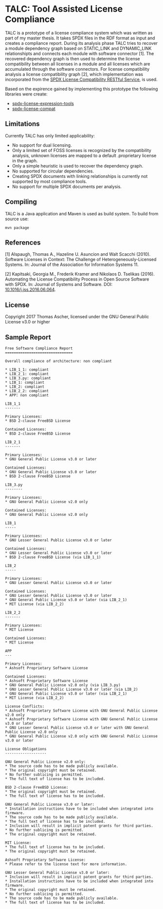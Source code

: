 # TALC: Tool Assisted License Compliance

TALC is a prototype of a license compliance system which was written as part of my master thesis. It takes SPDX files in the RDF format as input and creates a compliance report. During its analysis phase TALC tries to recover a module dependency graph based on STATIC_LINK and DYNAMIC_LINK relationshipts and connects each module with software connector [1]. The recovered dependency graph is then used to determine the license compatibility between all licenses in a module and all licenses which are accumulated through the software connectors. For license compatibility analysis a license compatibility graph [2], which implementation was incorporated from the 
[SPDX License Compatibility RESTful Service](https://github.com/dpasch01/spdx-compat-tools), is used.

Based on the expirence gained by implementing this prototype the following libraries were create:
- [spdx-license-expression-tools](https://github.com/aschet/spdx-license-expression-tools)
- [spdx-license-compat](https://github.com/aschet/spdx-license-compat)

## Limitations

Currently TALC has only limited applicability:
- No support for dual licensing.
- Only a limited set of FOSS licenses is recognized by the compatibility analysis, unknown licenses are mapped to a default .proprietary license in the graph.
- Only a simple heuristic is used to recover the dependency graph.
- No supported for circular dependencies.
- Creating SPDX documents with linking relationships is currently not supported by most compliance tools.
- No support for multiple SPDX documents per analysis.

## Compiling

TALC is a Java application and Maven is used as build system. To build from source use:

```
mvn package
```

## References

[1] Alspaugh, Thomas A., Hazeline U. Asuncion and Walt Scacchi (2010). Software Licenses in Context: The Challenge of Heterogeneously-Licensed Systems. In: Journal of the Association for Information Systems 11.

[2] Kapitsaki, Georgia M., Frederik Kramer and Nikolaos D. Tselikas (2016). Automating the License Compatibility Process in Open Source Software with SPDX. In: Journal of Systems and Software. DOI: [10.1016/j.jss.2016.06.064](http://dx.doi.org/10.1016/j.jss.2016.06.064).

## License

Copyright 2017 Thomas Ascher, licensed under the GNU General Public License v3.0 or higher

## Sample Report

```
Free Software Compliance Report
===============================

Overall compliance of architecture: non compliant

* LIB_1_1: compliant
* LIB_2_1: compliant
* LIB_3.py: compliant
* LIB_1: compliant
* LIB_2: compliant
* LIB_2_2: compliant
* APP: non compliant

LIB_1_1
-------

Primary Licenses:
* BSD 2-clause FreeBSD License

Contained Licenses:
* BSD 2-clause FreeBSD License

LIB_2_1
-------

Primary Licenses:
* GNU General Public License v3.0 or later

Contained Licenses:
* GNU General Public License v3.0 or later
* BSD 2-clause FreeBSD License

LIB_3.py
--------

Primary Licenses:
* GNU General Public License v2.0 only

Contained Licenses:
* GNU General Public License v2.0 only

LIB_1
-----

Primary Licenses:
* GNU Lesser General Public License v3.0 or later

Contained Licenses:
* GNU Lesser General Public License v3.0 or later
* BSD 2-clause FreeBSD License (via LIB_1_1)

LIB_2
-----

Primary Licenses:
* GNU Lesser General Public License v3.0 or later

Contained Licenses:
* GNU Lesser General Public License v3.0 or later
* GNU General Public License v3.0 or later (via LIB_2_1)
* MIT License (via LIB_2_2)

LIB_2_2
-------

Primary Licenses:
* MIT License

Contained Licenses:
* MIT License

APP
---

Primary Licenses:
* Ashsoft Proprietary Software License

Contained Licenses:
* Ashsoft Proprietary Software License
* GNU General Public License v2.0 only (via LIB_3.py)
* GNU Lesser General Public License v3.0 or later (via LIB_2)
* GNU General Public License v3.0 or later (via LIB_2_1)
* MIT License (via LIB_2_2)

License Conflicts:
* Ashsoft Proprietary Software License with GNU General Public License v2.0 only
* Ashsoft Proprietary Software License with GNU General Public License v3.0 or later
* GNU Lesser General Public License v3.0 or later with GNU General Public License v2.0 only
* GNU General Public License v2.0 only with GNU General Public License v3.0 or later

License Obligations
-------------------

GNU General Public License v2.0 only:
* The source code has to be made publicly available.
* The original copyright must be retained.
* No further sublicing is permitted.
* The full text of license has to be included.

BSD 2-clause FreeBSD License:
* The original copyright must be retained.
* The full text of license has to be included.

GNU General Public License v3.0 or later:
* Installation instructions have to be included when integrated into firmware.
* The source code has to be made publicly available.
* The full text of license has to be included.
* Inclusion will result in implicit patent grants for third parties.
* No further sublicing is permitted.
* The original copyright must be retained.

MIT License:
* The full text of license has to be included.
* The original copyright must be retained.

Ashsoft Proprietary Software License:
* Please refer to the license text for more information.

GNU Lesser General Public License v3.0 or later:
* Inclusion will result in implicit patent grants for third parties.
* Installation instructions have to be included when integrated into firmware.
* The original copyright must be retained.
* No further sublicing is permitted.
* The source code has to be made publicly available.
* The full text of license has to be included.
```

